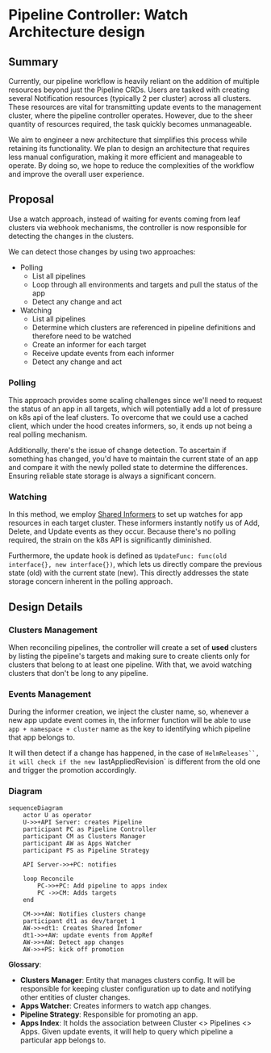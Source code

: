 # Pipeline Controller: Watch Architecture design

## Summary

Currently, our pipeline workflow is heavily reliant on the addition of multiple resources beyond just the Pipeline CRDs. Users are tasked with creating several Notification resources (typically 2 per cluster) across all clusters. These resources are vital for transmitting update events to the management cluster, where the pipeline controller operates. However, due to the sheer quantity of resources required, the task quickly becomes unmanageable.

We aim to engineer a new architecture that simplifies this process while retaining its functionality. We plan to design an architecture that requires less manual configuration, making it more efficient and manageable to operate. By doing so, we hope to reduce the complexities of the workflow and improve the overall user experience.


## Proposal

Use a watch approach, instead of waiting for events coming from leaf clusters via webhook mechanisms, the controller is now responsible for detecting the changes in the clusters.

We can detect those changes by using two approaches:
- Polling
	- List all pipelines
	- Loop through all environments and targets and pull the status of the app
	- Detect any change and act
- Watching
	- List all pipelines
	- Determine which clusters are referenced in pipeline definitions and therefore need to be watched
	- Create an informer for each target
	- Receive update events from each informer
	- Detect any change and act

### Polling
This approach provides some scaling challenges since we'll need to request the status of an app in all targets, which will potentially add a lot of pressure on k8s api of the leaf clusters. To overcome that we could use a cached client, which under the hood creates informers, so, it ends up not being a real polling mechanism.

Additionally, there's the issue of change detection. To ascertain if something has changed, you'd have to maintain the current state of an app and compare it with the newly polled state to determine the differences. Ensuring reliable state storage is always a significant concern.

### Watching

In this method, we employ [Shared Informers](https://www.cncf.io/blog/2019/10/15/extend-kubernetes-via-a-shared-informer/) to set up watches for app resources in each target cluster. These informers instantly notify us of Add, Delete, and Update events as they occur. Because there's no polling required, the strain on the k8s API is significantly diminished.

Furthermore, the update hook is defined as `UpdateFunc: func(old interface{}, new interface{})`, which lets us directly compare the previous state (old) with the current state (new). This directly addresses the state storage concern inherent in the polling approach.


## Design Details

### Clusters Management

When reconciling pipelines, the controller will create a set of **used** clusters by listing the pipeline's targets and making sure to create clients only for clusters that belong to at least one pipeline. With that, we avoid watching clusters that don't be long to any pipeline.


### Events Management

During the informer creation, we inject the cluster name, so, whenever a new app update event comes in, the informer function will be able to use `app + namespace + cluster` name as the key to identifying which pipeline that app belongs to.

It will then detect if a change has happened, in the case of `HelmReleases``, it will check if the new `lastAppliedRevision` is different from the old one and trigger the promotion accordingly.


### Diagram

```mermaid
sequenceDiagram
    actor U as operator
    U->>+API Server: creates Pipeline
    participant PC as Pipeline Controller
    participant CM as Clusters Manager
    participant AW as Apps Watcher
    participant PS as Pipeline Strategy

    API Server->>+PC: notifies

	loop Reconcile
	    PC->>+PC: Add pipeline to apps index
	    PC ->>CM: Adds targets
    end

    CM->>+AW: Notifies clusters change
    participant dt1 as dev/target 1
    AW->>+dt1: Creates Shared Infomer
    dt1->>+AW: update events from AppRef
    AW->>+AW: Detect app changes
    AW->>+PS: kick off promotion

```

**Glossary**:

- **Clusters Manager**: Entity that manages clusters config. It will be responsible for keeping cluster configuration up to date and notifying other entities of cluster changes.
- **Apps Watcher**: Creates informers to watch app changes.
- **Pipeline Strategy**: Responsible for promoting an app.
- **Apps Index**: It holds the association between Cluster <> Pipelines <> Apps. Given update events, it will help to query which pipeline a particular app belongs to.
